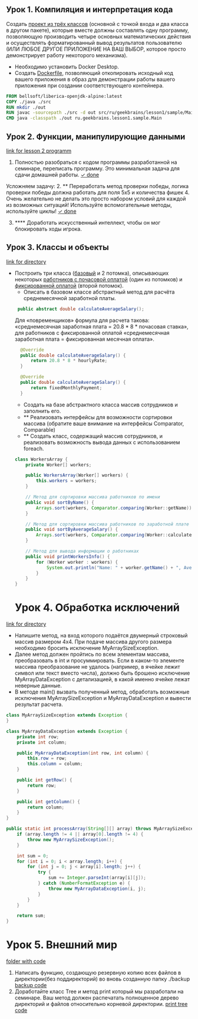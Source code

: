 ## Урок 1. Компиляция и интерпретация кода

Создать [проект из трёх классов](/src/main/java/ru/geekbrains/lesson1) (основной с точкой входа и два класса в другом пакете),
которые вместе должны составлять одну программу, позволяющую
производить четыре основных математических действия и осуществлять форматированный
вывод результатов пользователю (ИЛИ ЛЮБОЕ ДРУГОЕ ПРИЛОЖЕНИЕ НА ВАШ ВЫБОР, которое просто демонстрирует работу некоторого механизма).

- Необходимо установить Docker Desktop.
- Создать [Dockerfile](/src/main/dockerfile), позволяющий откопировать исходный код вашего приложения в образ для демонстрации работы вашего приложения при создании соответствующего контейнера.
```dockerfile
FROM bellsoft/liberica-openjdk-alpine:latest
COPY ./java ./src
RUN mkdir ./out
RUN javac -sourcepath ./src -d out src/ru/geekbrains/lesson1/sample/Main.java
CMD java -classpath ./out ru.geekbrains.lesson1.sample.Main
```
## Урок 2. Функции, манипулирующие данными
[link for lesson 2 programm](src/main/java/ru/geekbrains/lesson2/Program.java)
1. Полностью разобраться с кодом программы разработанной на семинаре, переписать программу. Это минимальная задача для сдачи домашней работы. [✓ done]()

Усложняем задачу:
2. ** Переработать метод проверки победы, логика проверки победы должна работать для поля 5х5 и
количества фишек 4. Очень желательно не делать это просто набором условий для каждой из
возможных ситуаций! Используйте вспомогательные методы, используйте циклы! 
 [✓ done]()

3. **** Доработать искусственный интеллект, чтобы он мог блокировать ходы игрока.

## Урок 3. Классы и объекты
[link for directory](src/main/java/ru/geekbrains/lesson3/)

- Построить три класса ([базовый](src/main/java/ru/geekbrains/lesson3/Worker.java) и 2 потомка), описывающих некоторых [работников с почасовой оплатой](src/main/java/ru/geekbrains/lesson3/HourlyWorker.java) (один из потомков) и [фиксированной оплатой](src/main/java/ru/geekbrains/lesson3/FixedWorker.java) (второй потомок).
  - Описать в базовом классе абстрактный метод для расчёта среднемесячной заработной платы.
  ```java
   public abstract double calculateAverageSalary();
  ```
  Для «повременщиков» формула для расчета такова: «среднемесячная заработная плата = 20.8 * 8 * почасовая ставка», для работников с фиксированной оплатой «среднемесячная заработная плата = фиксированная месячная оплата».
  ```java
    @Override
    public double calculateAverageSalary() {
        return 20.8 * 8 * hourlyRate;
    }
  
    @Override
    public double calculateAverageSalary() {
        return fixedMonthlyPayment;
    }
  ```
  - Создать на базе абстрактного класса массив сотрудников и заполнить его.
  - ** Реализовать интерфейсы для возможности сортировки массива (обратите ваше внимание на интерфейсы Comparator, Comparable)
  - ** Создать класс, содержащий массив сотрудников, и реализовать возможность вывода данных с использованием foreach.
  ```java
  class WorkersArray {
      private Worker[] workers;
  
      public WorkersArray(Worker[] workers) {
          this.workers = workers;
      }
  
      // Метод для сортировки массива работников по имени
      public void sortByName() {
          Arrays.sort(workers, Comparator.comparing(Worker::getName));
      }
  
      // Метод для сортировки массива работников по заработной плате
      public void sortByAverageSalary() {
          Arrays.sort(workers, Comparator.comparing(Worker::calculateAverageSalary));
      }
  
      // Метод для вывода информации о работниках
      public void printWorkersInfo() {
          for (Worker worker : workers) {
              System.out.println("Name: " + worker.getName() + ", Average Salary: " + worker.calculateAverageSalary());
          }
      }
  }
  ```
  # Урок 4. Обработка исключений

[link for directory](src/main/java/ru/geekbrains/lesson4/)
- Напишите метод, на вход которого подаётся двумерный строковый массив размером 4х4. При
подаче массива другого размера необходимо бросить исключение MyArraySizeException.
- Далее метод должен пройтись по всем элементам массива, преобразовать в int и
просуммировать. Если в каком-то элементе массива преобразование не удалось (например, в
ячейке лежит символ или текст вместо числа), должно быть брошено исключение
MyArrayDataException с детализацией, в какой именно ячейке лежат неверные данные.
- В методе main() вызвать полученный метод, обработать возможные исключения
MyArraySizeException и MyArrayDataException и вывести результат расчета.

```java
class MyArraySizeException extends Exception {
}

class MyArrayDataException extends Exception {
    private int row;
    private int column;

    public MyArrayDataException(int row, int column) {
        this.row = row;
        this.column = column;
    }

    public int getRow() {
        return row;
    }

    public int getColumn() {
        return column;
    }
}
```

```java
public static int processArray(String[][] array) throws MyArraySizeException, MyArrayDataException {
    if (array.length != 4 || array[0].length != 4) {
        throw new MyArraySizeException();
    }

    int sum = 0;
    for (int i = 0; i < array.length; i++) {
        for (int j = 0; j < array[i].length; j++) {
            try {
                sum += Integer.parseInt(array[i][j]);
            } catch (NumberFormatException e) {
                throw new MyArrayDataException(i, j);
            }
        }
    }

    return sum;
}
```
# Урок 5. Внешний мир
[folder with code](src/main/java/ru/geekbrains/lesson5)
1. Написать функцию, создающую резервную копию всех файлов в директории(без поддиректорий) во вновь созданную папку ./backup
[backup code](src/main/java/ru/geekbrains/lesson5/BackupCreator.java)
2. Доработайте класс Tree и метод print который мы разработали на семинаре. Ваш метод должен распечатать полноценное дерево директорий и файлов относительно корневой директории.
[print tree code](src/main/java/ru/geekbrains/lesson5/Tree.java)